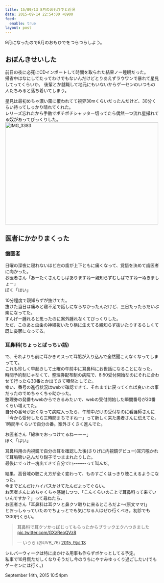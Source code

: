 ```yaml
---
title: 15/09/13 8月のおもひでと近況
date: 2015-09-14 22:54:00 +0900
feed:
  enable: true
layout: post
---
```

<p>9月になったので8月のおもひでをつらつらしよう。</p>    <h2>おぼんきせいした</h2>    <p>      前日の夜に必死にCDインポートして時間を取られた結果ノー睡眠だった。<br>      帰省中はなにしてたってわけでもないんだけどとりあえずラウワンで暴れて星見してってくらいか。      後輩とか就職して地元にもいないからゲーセンのいつもの人たちみると落ち着いてしまう。    </p>    <p>      星見は最初めちゃ濃い霧に覆われてて視界30mくらいだったんだけど、30分くらい待ってしっかり晴れてくれた。<br>      レリーズ忘れたから手動でポチポチシャッター切ってたら偶然一つ流れ星撮れてる奴があってびっくりした。<br><a data-flickr-embed="true" href="https://www.flickr.com/photos/56290428@N06/20467973030/in/dateposted-public/" title="IMG_3383" target="_blank"><img src="https://farm6.staticflickr.com/5815/20467973030_f6f80d7b9d.jpg" width="500" height="333" alt="IMG_3383"></a>      <script async src="//embedr.flickr.com/assets/client-code.js" charset="utf-8"></script>    </p>    <h2>医者にかかりまくった</h2>    <h3>歯医者</h3>    <p>      日曜の深夜に寝れないほど左の歯が上下ともに痛くなって、覚悟を決めて歯医者に向かった。<br>      お医者さん「あーたくさんむしばありますねー親知らずむしばですねーぬきましょー」<br>      ぼく「はい」    </p>    <p>      10分程度で親知らずが抜けてた。<br>      抜けた当日は痛みと寝不足で話しにならなかったんだけど、三日たったらだいぶ楽になってた。<br>      すんげー腫れると思ったのに案外腫れなくてびっくりした。<br>      ただ、このあと虫歯の神経抜いたり横に生えてる親知らず抜いたりするらしくて既に憂鬱になってる。    </p>    <h3>耳鼻科(ちょっとばっちい話)</h3>    <p>      で、それよりも前に耳かきミスって耳垢が入り込んで全然聞こえなくなってしまってて。<br>      これも珍しく早起きして土曜の午前中に耳鼻科にお世話になることになった。<br>      時間予約制じゃなくて、整理券配布制の病院で、8:50受付開始なのにそれに合わせて行ったら30番とか出てきて唖然としてた。<br>      幸い、番号の進行状況はwebで確認できて、それまでに戻ってくれば良いとの事だったのでめちゃくちゃ助かった。<br>      整理券の発番もwebからできるみたいで、webの受付開始した瞬間番号が20番くらい増えてた。<br>      自分の番号が近くなって病院入ったら、午前中だけの受付なのに看護師さんに「今から受付したら三時間まちですねー」って新しく来た患者さんに伝えてた。<br>      1時間半くらいで自分の番。案外さくさく進んでた。    </p>    <p>      お医者さん「綿棒でおっつけてるねーーー」<br>      ぼく「はい」    </p>    <p>      耳鼻科用の内視鏡で自分の耳を確認した後(さりげに内視鏡デビュー)耳穴覗かれて耳垢吸い込んだり鉗子でつままれたりした。<br>      最後にでっけー塊出てきて自分でﾋｮｰｰｰｰｰｰって叫んだ。    </p>    <p>      結果、高音域の聴こえ方が全く変わって、ものすごくはっきり聴こえるようになった。<br>      今までどんだけハイパスかけてたんだよってぐらい。<br>      お医者さんにめちゃくちゃ感謝しつつ、「こんくらいのことで耳鼻科って来ていいんですか？」って尋ねたら、<br>      お医者さん「耳鼻科は耳クソと鼻クソ取りに来るところだよ〜(原文ママ)」<br>      とおっしゃっていたのでちょっとでも気になる人はぜひ行くべき。初診でも1300円くらい。    </p>    <blockquote class="twitter-tweet" lang="ja">      <p lang="ja" dir="ltr">        耳鼻科で耳クソかっぽじってもらったからブラックエクハつきました        <a href="http://t.co/GXzReoQVz8" target="_blank">pic.twitter.com/GXzReoQVz8</a>      </p>      — いうら (@UVB_76)      <a href="https://twitter.com/UVB_76/status/642978950701039616" target="_blank">2015, 9月 13</a>    </blockquote>    <script async src="//platform.twitter.com/widgets.js" charset="utf-8"></script>    <p>      シルバーウィークは特に出かける用事も作らずボケっとしてる予定。<br>      私事で10月慌ただしくなりそうだし今のうちにやすみゆっくり過ごしたい(でもゲーセンには行く。)    </p>    <div id="footer">      <span id="timestamp"> September 14th, 2015 10:54pm </span>    </div>
